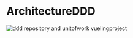 # ArchitectureDDD

![ddd repository and unitofwork vuelingproject](https://user-images.githubusercontent.com/37305728/42875528-471d5cdc-8a84-11e8-92d2-162100095a34.png)
